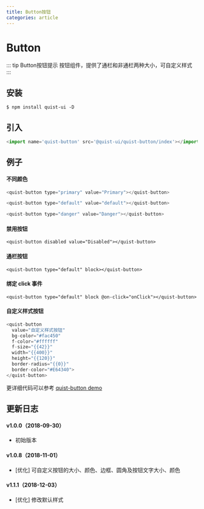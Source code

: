 ```yaml
---
title: Button按钮
categories: article
---
```


# Button

::: tip Button按钮提示
按钮组件，提供了通栏和非通栏两种大小，可自定义样式
:::


## 安装

```
$ npm install quist-ui -D
```

## 引入
```js
<import name='quist-button' src='@quist-ui/quist-button/index'></import>
```

## 例子

#### 不同颜色

```js
<quist-button type="primary" value="Primary"></quist-button>

<quist-button type="default" value="default"></quist-button>

<quist-button type="danger" value="Danger"></quist-button>
```

#### 禁用按钮

```js{4}
<quist-button disabled value="Disabled"></quist-button>
```

#### 通栏按钮

```js{4}
<quist-button type="default" block></quist-button>
```

#### 绑定 click 事件

```js{4}
<quist-button type="default" block @on-click="onClick"></quist-button>
```

#### 自定义样式按钮

```js
<quist-button
  value="自定义样式按钮"
  bg-color="#fac450"
  f-color="#ffffff"
  f-size="{{42}}"
  width="{{400}}"
  height="{{120}}"
  border-radius="{{0}}"
  border-color="#E64340">
</quist-button>
```

更详细代码可以参考 [quist-button demo](https://github.com/JDsecretFE/quist-ui/tree/master/src/Button/index.ux)

<Common-api title="API" :column="[
  {key: 'attr', label: '属性' },
  {key: 'desc', label: '说明' },
  {key: 'type', label: '类型' },
  {key: 'default', label: '默认值' },
]" :data="[
  {attr: 'value', desc: '按钮的文字', type: 'String', default: '确定'},
  {attr: 'border-color', desc: '按钮的边框颜色', type: 'String', default: '#dddddd'},
  {attr: 'border-radius', desc: '按钮的圆角大小', type: 'Number', default: 5},
  {attr: 'bg-color', desc: '按钮的背景色', type: 'String', default: '#ffffff'},
  {attr: 'width', desc: '按钮的宽度', type: 'Number', default: 288},
  {attr: 'height', desc: '按钮的高度', type: 'Number', default: 92},
  {attr: 'f-size', desc: '按钮文字的大小', type: 'Number', default: 32},
  {attr: 'f-color', desc: '按钮文字的颜色', type: 'String', default: '#999999'},
  {attr: 'type', desc: '设置按钮类型', type: 'default | danger | String', default: '-'},
  {attr: 'block', desc: '将按钮宽度调整为其父宽度的选项', type: 'Boolean', default: 'false'},
  {attr: 'disabled', desc: '是否禁用', type: 'Boolean', default: 'false'},
  {attr: 'on-click', desc: 'click事件的handler', type: 'Function', default: '-'}
]"></Common-api>

## 更新日志

#### v1.0.0（2018-09-30）
* 初始版本

#### v1.0.8（2018-11-01）
* [优化] 可自定义按钮的大小、颜色、边框、圆角及按钮文字大小、颜色

#### v1.1.1（2018-12-03）
* [优化] 修改默认样式